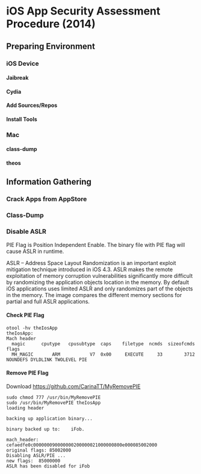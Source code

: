 
# iOS App Security Assessment Procedure (2014)
## Preparing Environment
### iOS Device
#### Jaibreak
#### Cydia
#### Add Sources/Repos
#### Install Tools
### Mac
#### class-dump
#### theos

## Information Gathering
### Crack Apps from AppStore
### Class-Dump
### Disable ASLR 
PIE Flag is Position Independent Enable. The binary file with PIE flag will cause ASLR in runtime.  

ASLR – Address Space Layout Randomization is an important exploit mitigation technique introduced in iOS 4.3. ASLR makes the remote exploitation of memory corruption vulnerabilities significantly more difficult by randomizing the application objects location in the memory. By default iOS applications uses limited ASLR and only randomizes part of the objects in the memory. The image compares the different memory sections for partial and full ASLR applications.  
#### Check PIE Flag
	otool -hv theIosApp
	theIosApp:
	Mach header
      magic      cputype   cpusubtype  caps    filetype  ncmds  sizeofcmds      flags
	  MH_MAGIC       ARM           V7  0x00     EXECUTE     33        3712   NOUNDEFS DYLDLINK TWOLEVEL PIE
#### Remove PIE Flag 
Download https://github.com/CarinaTT/MyRemovePIE

	sudo chmod 777 /usr/bin/MyRemovePIE
	sudo /usr/bin/MyRemovePIE theIosApp
	loading header

	backing up application binary...

	binary backed up to:	iFob.

	mach_header:	cefaedfe0c000000090000000200000021000000800e000085002000
	original flags:	85002000
	Disabling ASLR/PIE ...
	new flags:	85000000
	ASLR has been disabled for iFob
	
